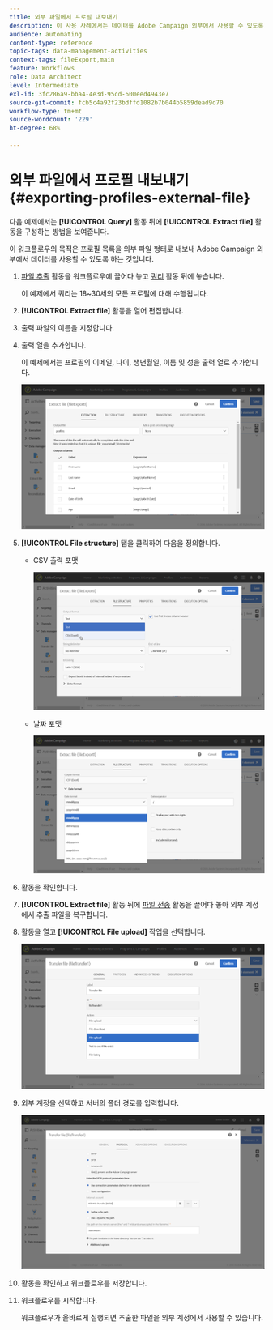 ```yaml
---
title: 외부 파일에서 프로필 내보내기
description: 이 사용 사례에서는 데이터를 Adobe Campaign 외부에서 사용할 수 있도록 프로필 목록을 외부 파일 형태로 내보내는 방법을 보여줍니다.
audience: automating
content-type: reference
topic-tags: data-management-activities
context-tags: fileExport,main
feature: Workflows
role: Data Architect
level: Intermediate
exl-id: 3fc286a9-bba4-4e3d-95cd-600eed4943e7
source-git-commit: fcb5c4a92f23bdffd1082b7b044b5859dead9d70
workflow-type: tm+mt
source-wordcount: '229'
ht-degree: 68%

---
```


# 외부 파일에서 프로필 내보내기 {#exporting-profiles-external-file}

다음 예제에서는 **[!UICONTROL Query]** 활동 뒤에 **[!UICONTROL Extract file]** 활동을 구성하는 방법을 보여줍니다.

이 워크플로우의 목적은 프로필 목록을 외부 파일 형태로 내보내 Adobe Campaign 외부에서 데이터를 사용할 수 있도록 하는 것입니다.

1. [파일 추출](../../automating/using/extract-file.md) 활동을 워크플로우에 끌어다 놓고 [쿼리](../../automating/using/query.md) 활동 뒤에 놓습니다.

   이 예제에서 쿼리는 18~30세의 모든 프로필에 대해 수행됩니다.

1. **[!UICONTROL Extract file]** 활동을 열어 편집합니다.
1. 출력 파일의 이름을 지정합니다.
1. 출력 열을 추가합니다.

   이 예제에서는 프로필의 이메일, 나이, 생년월일, 이름 및 성을 출력 열로 추가합니다.

   ![](assets/wkf_data_export6.png)

1. **[!UICONTROL File structure]** 탭을 클릭하여 다음을 정의합니다.

   * CSV 출력 포맷

     ![](assets/wkf_data_export7.png)

   * 날짜 포맷

     ![](assets/wkf_data_export9.png)

1. 활동을 확인합니다.
1. **[!UICONTROL Extract file]** 활동 뒤에 [파일 전송](../../automating/using/transfer-file.md) 활동을 끌어다 놓아 외부 계정에서 추출 파일을 복구합니다.
1. 활동을 열고 **[!UICONTROL File upload]** 작업을 선택합니다.

   ![](assets/wkf_data_export11.png)

1. 외부 계정을 선택하고 서버의 폴더 경로를 입력합니다.

   ![](assets/wkf_data_export12.png)

1. 활동을 확인하고 워크플로우를 저장합니다.
1. 워크플로우를 시작합니다.

   워크플로우가 올바르게 실행되면 추출한 파일을 외부 계정에서 사용할 수 있습니다.
